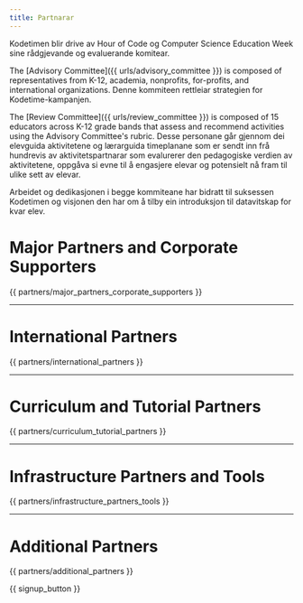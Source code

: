 ```yaml
---
title: Partnarar
---
```


Kodetimen blir drive av Hour of Code og Computer Science Education Week sine rådgjevande og evaluerande komitear.

The [Advisory Committee]({{ urls/advisory_committee }}) is composed of representatives from K-12, academia, nonprofits, for-profits, and international organizations. Denne kommiteen rettleiar strategien for Kodetime-kampanjen.

The [Review Committee]({{ urls/review_committee }}) is composed of 15 educators across K-12 grade bands that assess and recommend activities using the Advisory Committee's rubric. Desse personane går gjennom dei elevguida aktivitetene og lærarguida timeplanane som er sendt inn frå hundrevis av aktivitetspartnarar som evalurerer den pedagogiske verdien av aktivitetene, oppgåva si evne til å engasjere elevar og potensielt nå fram til ulike sett av elevar.

Arbeidet og dedikasjonen i begge kommiteane har bidratt til suksessen Kodetimen og visjonen den har om å tilby ein introduksjon til datavitskap for kvar elev.

# Major Partners and Corporate Supporters

{{ partners/major_partners_corporate_supporters }}

* * *

# International Partners

{{ partners/international_partners }}

* * *

# Curriculum and Tutorial Partners

{{ partners/curriculum_tutorial_partners }}

* * *

# Infrastructure Partners and Tools

{{ partners/infrastructure_partners_tools }}

* * *

# Additional Partners

{{ partners/additional_partners }}

{{ signup_button }}